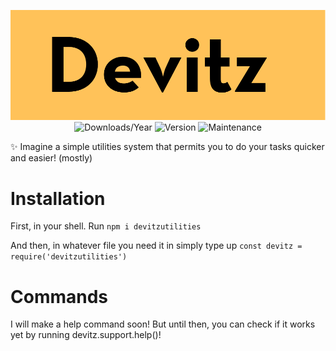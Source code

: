 <p align="center">
  <img src="https://raw.githubusercontent.com/Devitzer/DevitzUtilities/Main/devitzLogo.png" alt="Devitz Logo"> <br>
  <img src="https://img.shields.io/npm/dy/devitzutilities.svg" alt="Downloads/Year">
  <img src="https://img.shields.io/npm/v/devitzutilities.svg" alt="Version"/>
  <img src="https://img.shields.io/maintenance/no/2023.svg" alt="Maintenance"/>
</p>


✨ Imagine a simple utilities system that permits you to do your tasks quicker and easier! (mostly)

# Installation

First, in your shell. Run ```npm i devitzutilities``` <br>

And then, in whatever file you need it in simply type up ```const devitz = require('devitzutilities')```

# Commands

I will make a help command soon! But until then, you can check if it works yet by running devitz.support.help()!
